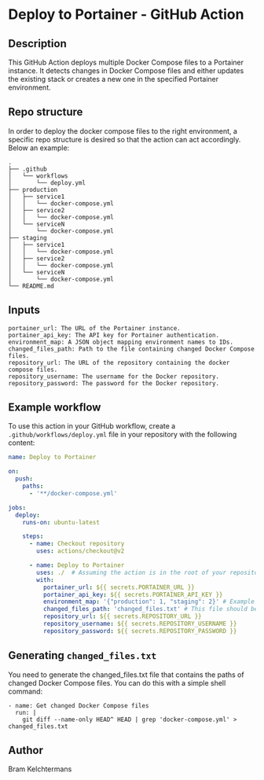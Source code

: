 # Deploy to Portainer - GitHub Action

## Description
This GitHub Action deploys multiple Docker Compose files to a Portainer instance. It detects changes in Docker Compose files and either updates the existing stack or creates a new one in the specified Portainer environment.

## Repo structure
In order to deploy the docker compose files to the right environment, a specific repo structure is desired so that the action can act accordingly. 
Below an example:
```
.
├── .github
│   └── workflows
│       └── deploy.yml
├── production
│   ├── service1
│   │   └── docker-compose.yml
│   ├── service2
│   │   └── docker-compose.yml
│   └── serviceN
│       └── docker-compose.yml
├── staging
│   ├── service1
│   │   └── docker-compose.yml
│   ├── service2
│   │   └── docker-compose.yml
│   └── serviceN
│       └── docker-compose.yml
└── README.md

```

## Inputs
    portainer_url: The URL of the Portainer instance.
    portainer_api_key: The API key for Portainer authentication.
    environment_map: A JSON object mapping environment names to IDs.
    changed_files_path: Path to the file containing changed Docker Compose files.
    repository_url: The URL of the repository containing the docker compose files.
    repository_username: The username for the Docker repository.
    repository_password: The password for the Docker repository.

## Example workflow
To use this action in your GitHub workflow, create a `.github/workflows/deploy.yml` file in your repository with the following content:

```yaml
name: Deploy to Portainer

on:
  push:
    paths:
      - '**/docker-compose.yml'

jobs:
  deploy:
    runs-on: ubuntu-latest

    steps:
      - name: Checkout repository
        uses: actions/checkout@v2

      - name: Deploy to Portainer
        uses: ./  # Assuming the action is in the root of your repository
        with:
          portainer_url: ${{ secrets.PORTAINER_URL }}
          portainer_api_key: ${{ secrets.PORTAINER_API_KEY }}
          environment_map: '{"production": 1, "staging": 2}' # Example JSON mapping environment names to IDs
          changed_files_path: 'changed_files.txt' # This file should be generated by a previous step
          repository_url: ${{ secrets.REPOSITORY_URL }}
          repository_username: ${{ secrets.REPOSITORY_USERNAME }}
          repository_password: ${{ secrets.REPOSITORY_PASSWORD }}

```

## Generating `changed_files.txt`
You need to generate the changed_files.txt file that contains the paths of changed Docker Compose files. You can do this with a simple shell command:
```
- name: Get changed Docker Compose files
  run: |
    git diff --name-only HEAD^ HEAD | grep 'docker-compose.yml' > changed_files.txt
```

## Author
Bram Kelchtermans
